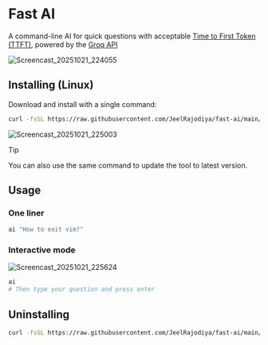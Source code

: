 # Fast AI

A command-line AI for quick questions with acceptable [Time to First Token (TTFT)](https://docs.nvidia.com/nim/benchmarking/llm/latest/metrics.html#time-to-first-token-ttft), powered by the [Groq API](https://groq.com/)

![Screencast_20251021_224055](https://github.com/user-attachments/assets/222f102a-50cf-4bd2-891a-4dc6057d4c6f)

## Installing (Linux)

Download and install with a single command:

```bash
curl -fsSL https://raw.githubusercontent.com/JeelRajodiya/fast-ai/main/install.sh | bash
```

![Screencast_20251021_225003](https://github.com/user-attachments/assets/e71f059f-4a4e-4b6c-a205-f455055cfabb)


> [!TIP]
> You can also use the same command to update the tool to latest version.

## Usage

### One liner

```bash
ai "How to exit vim?"
```

### Interactive mode

![Screencast_20251021_225624](https://github.com/user-attachments/assets/62fdb0e9-ca02-4bd5-ace2-a33080ece395)


```bash
ai
# Then type your question and press enter
```

## Uninstalling

```bash
curl -fsSL https://raw.githubusercontent.com/JeelRajodiya/fast-ai/main/uninstall.sh | bash
```
